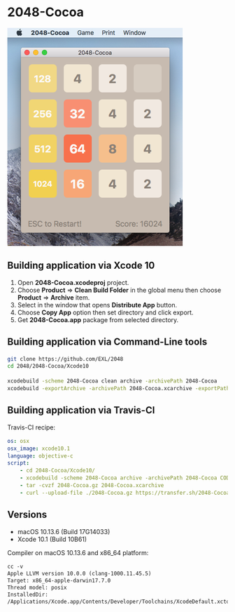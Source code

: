2048-Cocoa
==========

![2048-Cocoa macOS 10.13 Screenshot](../../image/2048-Cocoa-Screenshot-10_13.png)

## Building application via Xcode 10

1. Open **2048-Cocoa.xcodeproj** project.
2. Choose **Product** => **Clean Build Folder** in the global menu then choose **Product** => **Archive** item.
3. Select in the window that opens **Distribute App** button.
4. Choose **Copy App** option then set directory and click export.
5. Get **2048-Cocoa.app** package from selected directory.

## Building application via Command-Line tools

```bash
git clone https://github.com/EXL/2048
cd 2048/2048-Cocoa/Xcode10

xcodebuild -scheme 2048-Cocoa clean archive -archivePath 2048-Cocoa
xcodebuild -exportArchive -archivePath 2048-Cocoa.xcarchive -exportPath build -exportOptionsPlist 2048-Cocoa.xcarchive/Info.plist
```

## Building application via Travis-CI

Travis-CI recipe:

```yml
os: osx
osx_image: xcode10.1
language: objective-c
script:
    - cd 2048-Cocoa/Xcode10/
    - xcodebuild -scheme 2048-Cocoa archive -archivePath 2048-Cocoa CODE_SIGN_IDENTITY="" CODE_SIGNING_REQUIRED=NO
    - tar -cvzf 2048-Cocoa.gz 2048-Cocoa.xcarchive
    - curl --upload-file ./2048-Cocoa.gz https://transfer.sh/2048-Cocoa.gz
```

## Versions

* macOS 10.13.6 (Build 17G14033)
* Xcode 10.1 (Build 10B61)

Compiler on macOS 10.13.6 and x86_64 platform:

```
cc -v
Apple LLVM version 10.0.0 (clang-1000.11.45.5)
Target: x86_64-apple-darwin17.7.0
Thread model: posix
InstalledDir: /Applications/Xcode.app/Contents/Developer/Toolchains/XcodeDefault.xctoolchain/usr/bin
```
